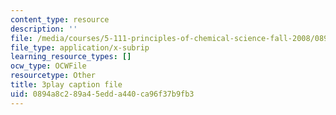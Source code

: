 ```yaml
---
content_type: resource
description: ''
file: /media/courses/5-111-principles-of-chemical-science-fall-2008/0894a8c289a45edda440ca96f37b9fb3_C_Kg0EMPEJ8.vtt
file_type: application/x-subrip
learning_resource_types: []
ocw_type: OCWFile
resourcetype: Other
title: 3play caption file
uid: 0894a8c2-89a4-5edd-a440-ca96f37b9fb3
---
```

